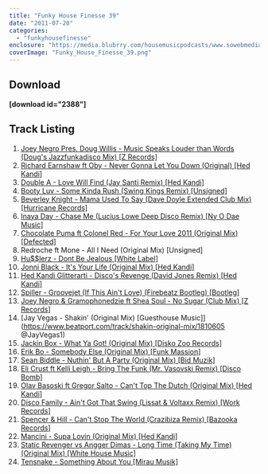 ```yaml
---
title: "Funky House Finesse 39"
date: "2011-07-20"
categories: 
  - "funkyhousefinesse"
enclosure: "https://media.blubrry.com/housemusicpodcasts/www.sowebmediauk.co.uk/dj-shows/OnePhatDj2/Funky_House_Finesse_39_July_2011_128.mp3 audio/mpeg "
coverImage: "Funky_House_Finesse_39.png"
---
```


## Download

**\[download id="2388"\]**

## Track Listing

1. [Joey Negro Pres. Doug Willis - Music Speaks Louder than Words (Doug's Jazzfunkadisco Mix) \[Z Records\]](https://www.traxsource.com/index.php?act=show&fc=tpage&cr=titles&cv=100912&referrer=onephatdj)
2. [Richard Earnshaw ft Oby - Never Gonna Let You Down (Original) \[Hed Kandi\]](https://clk.tradedoubler.com/click?p=23708&a=1254950&url=http%3A%2F%2Fitunes.apple.com%2Fgb%2Falbum%2Fnever-gonna-let-you-down-original%2Fid438472616%3Fi%3D438472737%26uo%3D4%26partnerId%3D2003)
3. [Double A - Love Will Find (Jay Santi Remix) \[Hed Kandi\]](https://www.beatport.com/track/love-will-find-jay-santi-remix/1944987)
4. [Booty Luv - Some Kinda Rush (Swing Kings Remix) \[Unsigned\]](https://soundcloud.com/swing-kings/booty-luv-some-kinda-rush)
5. [Beverley Knight - Mama Used To Say (Dave Doyle Extended Club Mix) \[Hurricane Records\]](https://clk.tradedoubler.com/click?p=23708&a=1254950&url=http%3A%2F%2Fitunes.apple.com%2Fgb%2Falbum%2Fmama-used-to-say-dave-doyle%2Fid442388596%3Fi%3D442388600%26uo%3D4%26partnerId%3D2003)
6. [Inaya Day - Chase Me (Lucius Lowe Deep Disco Remix) \[Ny O Dae Music\]](https://clk.tradedoubler.com/click?p=23708&a=1254950&url=http%3A%2F%2Fitunes.apple.com%2Fgb%2Falbum%2Fchase-me-lucius-lowe-deep%2Fid432474667%3Fi%3D432474669%26uo%3D4%26partnerId%3D2003)
7. [Chocolate Puma ft Colonel Red - For Your Love 2011 (Original Mix) \[Defected\]](https://www.beatport.com/track/for-your-love-2011-feat-colonel-red-original-mix/1959952)
8. Redroche ft Mone - All I Need (Original Mix) \[Unsigned\]
9. [Hu$$lerz - Dont Be Jealous \[White Label\]](https://soundcloud.com/nathan-lee/hu-lerz-not-jealous-everybody)
10. [Jonni Black - It's Your Life (Original Mix) \[Hed Kandi\]](https://clk.tradedoubler.com/click?p=23708&a=1254950&url=http%3A%2F%2Fitunes.apple.com%2Fgb%2Falbum%2Fits-your-life-original-mix%2Fid445798298%3Fi%3D445798334%26uo%3D4%26partnerId%3D2003)
11. [Hed Kandi Glitterarti - Disco's Revenge (David Jones Remix) \[Hed Kandi\]](https://clk.tradedoubler.com/click?p=23708&a=1254950&url=http%3A%2F%2Fitunes.apple.com%2Fgb%2Falbum%2Fdiscos-revenge-david-jones%2Fid436133431%3Fi%3D436133527%26uo%3D4%26partnerId%3D2003)
12. [Spiller - Groovejet (If This Ain't Love) (Firebeatz Bootleg) \[Bootleg\]](https://www.firebeatz.com)
13. [Joey Negro & Gramophonedzie ft Shea Soul - No Sugar (Club Mix) \[Z Records\]](https://clk.tradedoubler.com/click?p=23708&a=1254950&url=http%3A%2F%2Fitunes.apple.com%2Fgb%2Falbum%2Fno-sugar-club-mix-feat.-shea%2Fid439848888%3Fi%3D439848900%26uo%3D4%26partnerId%3D2003)
14. [Jay Vegas - Shakin' (Original Mix) \[Guesthouse Music\]](https://www.beatport.com/track/shakin-original-mix/1810605 @JayVegas1)
15. [Jackin Box - What Ya Got! (Original Mix) \[Disko Zoo Records\]](https://www.beatport.com/track/what-ya-got!-original-mix/1782343)
16. [Erik Bo - Somebody Else (Original Mix) \[Funk Massion\]](https://www.beatport.com/track/somebody-else-original-mix/1816680)
17. [Sean Biddle - Nuthin' But A Party (Original Mix) \[Bid Muzik\]](https://clk.tradedoubler.com/click?p=23708&a=1254950&url=http%3A%2F%2Fitunes.apple.com%2Fgb%2Falbum%2Fnuthin-but-party-original%2Fid426296974%3Fi%3D426296976%26uo%3D4%26partnerId%3D2003)
18. [Eli Crust ft Kelli Leigh - Bring The Funk (Mr. Vasovski Remix) \[Disco Bomb\]](https://clk.tradedoubler.com/click?p=23708&a=1254950&url=http%3A%2F%2Fitunes.apple.com%2Fgb%2Falbum%2Fbring-funk-mr.-vasovski-remix%2Fid438510184%3Fi%3D438510443%26uo%3D4%26partnerId%3D2003)
19. [Olav Basoski ft Gregor Salto - Can't Top The Dutch (Original Mix) \[Hed Kandi\]](https://www.beatport.com/track/cant-top-the-dutch-original-mix/1960745)
20. [Disco Family - Ain't Got That Swing (Lissat & Voltaxx Remix) \[Work Records\]](https://www.beatport.com/release/aint-got-that-swing-lissat-and-voltaxx-remix/360440)
21. [Spencer & Hill - Can't Stop The World (Crazibiza Remix) \[Bazooka Records\]](https://www.beatport.com/track/cant-stop-the-world-crazibiza-remix/1910733)
22. [Mancini - Supa Lovin (Original Mix) \[Hed Kandi\]](https://clk.tradedoubler.com/click?p=23708&a=1254950&url=http%3A%2F%2Fitunes.apple.com%2Fgb%2Falbum%2Fsupa-lovin-original-mix%2Fid445798298%3Fi%3D445798314%26uo%3D4%26partnerId%3D2003)
23. [Static Revenger vs Angger Dimas - Long Time (Taking My Time) (Original Mix) \[White House Music\]](https://clk.tradedoubler.com/click?p=23708&a=1254950&url=http%3A%2F%2Fitunes.apple.com%2Fgb%2Falbum%2Flong-time-takin-my-time-original%2Fid437873409%3Fi%3D437873493%26uo%3D4%26partnerId%3D2003)
24. [Tensnake - Something About You \[Mirau Musik\]](https://clk.tradedoubler.com/click?p=23708&a=1254950&url=http%3A%2F%2Fitunes.apple.com%2Fgb%2Falbum%2Fsomething-about-you%2Fid438738377%3Fuo%3D4%26partnerId%3D2003)
